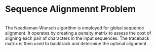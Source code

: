 # Sequence Alignmennt Problem
<br>
The Needleman-Wunsch algorithm is employed for global sequence alignment. It operates by
creating a penalty matrix to assess the cost of aligning each pair of characters in the input
sequences. The traceback matrix is then used to backtrack and determine the optimal alignment.
